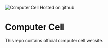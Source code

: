 ![Computer Cell Hosted on github](computercell.github.io)

# Computer Cell
This repo contains official computer cell website.
